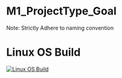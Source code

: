# M1_ProjectType_Goal
Note: Strictly Adhere to naming convention

# Linux OS Build
[![Linux OS Build](https://github.com/40010753/M1_ProjectType_Goal/actions/workflows/build-linu.yml/badge.svg)](https://github.com/40010753/M1_ProjectType_Goal/actions/workflows/build-linu.yml)
